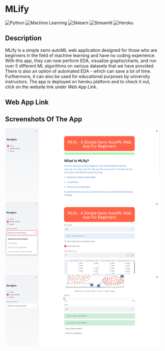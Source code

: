 # MLify
  ![Python](https://img.shields.io/badge/-Python-black?style=flat&logo=python)
  ![Machine Learning](https://img.shields.io/badge/-Machine%20Learning-566be8?style=flat)
  ![Sklearn](https://img.shields.io/badge/-Sklearn-1fb30e?style=flat)
  ![Streamlit](https://img.shields.io/badge/-Streamlit-f0806c?style=flat)
  ![Heroku](https://img.shields.io/badge/-Heroku-6174c2?style=flat&logo=heroku)

## Description
   MLify is a simple semi-autoML web application designed for those who are beginners in the field of machine learning and have no coding experience. With this app, they can 
   now perform EDA, visualize graphs/charts, and run over 5 different ML algorithms on various datasets that we have provided. There is also an option of automated EDA - which can 
   save a lot of time. Furthermore, it can also be used for educational purposes by university instructors. The app is deployed on heroku platform and to check it out, click on 
   the website link under *Web App Link*.
   
## Web App Link

## Screenshots Of The App
![](/res/readme_res/Pic1.png)
![](/res/readme_res/Pic2.png)
![](/res/readme_res/Pic3.png)
  
  
